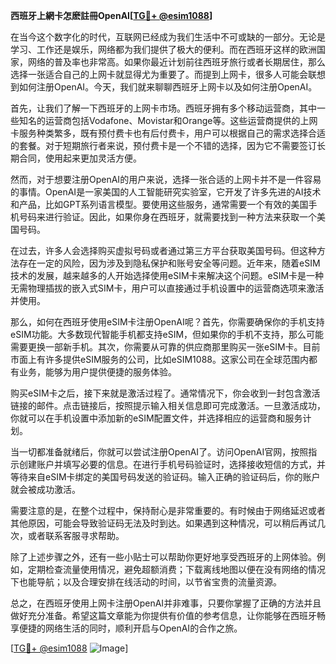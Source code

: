 **西班牙上網卡怎麽註冊OpenAI[[TG💪+ @esim1088](https://t.me/s/esim1088)]**

在当今这个数字化的时代，互联网已经成为我们生活中不可或缺的一部分。无论是学习、工作还是娱乐，网络都为我们提供了极大的便利。而在西班牙这样的欧洲国家，网络的普及率也非常高。如果你最近计划前往西班牙旅行或者长期居住，那么选择一张适合自己的上网卡就显得尤为重要了。而提到上网卡，很多人可能会联想到如何注册OpenAI。今天，我们就来聊聊西班牙上网卡以及如何注册OpenAI。

首先，让我们了解一下西班牙的上网卡市场。西班牙拥有多个移动运营商，其中一些知名的运营商包括Vodafone、Movistar和Orange等。这些运营商提供的上网卡服务种类繁多，既有预付费卡也有后付费卡，用户可以根据自己的需求选择合适的套餐。对于短期旅行者来说，预付费卡是一个不错的选择，因为它不需要签订长期合同，使用起来更加灵活方便。

然而，对于想要注册OpenAI的用户来说，选择一张合适的上网卡并不是一件容易的事情。OpenAI是一家美国的人工智能研究实验室，它开发了许多先进的AI技术和产品，比如GPT系列语言模型。要使用这些服务，通常需要一个有效的美国手机号码来进行验证。因此，如果你身在西班牙，就需要找到一种方法来获取一个美国号码。

在过去，许多人会选择购买虚拟号码或者通过第三方平台获取美国号码。但这种方法存在一定的风险，因为涉及到隐私保护和账号安全等问题。近年来，随着eSIM技术的发展，越来越多的人开始选择使用eSIM卡来解决这个问题。eSIM卡是一种无需物理插拔的嵌入式SIM卡，用户可以直接通过手机设置中的运营商选项来激活并使用。

那么，如何在西班牙使用eSIM卡注册OpenAI呢？首先，你需要确保你的手机支持eSIM功能。大多数现代智能手机都支持eSIM，但如果你的手机不支持，那么可能需要更换一部新手机。其次，你需要从可靠的供应商那里购买一张eSIM卡。目前市面上有许多提供eSIM服务的公司，比如eSIM1088。这家公司在全球范围内都有业务，能够为用户提供便捷的服务体验。

购买eSIM卡之后，接下来就是激活过程了。通常情况下，你会收到一封包含激活链接的邮件。点击链接后，按照提示输入相关信息即可完成激活。一旦激活成功，你就可以在手机设置中添加新的eSIM配置文件，并选择相应的运营商和服务计划。

当一切都准备就绪后，你就可以尝试注册OpenAI了。访问OpenAI官网，按照指示创建账户并填写必要的信息。在进行手机号码验证时，选择接收短信的方式，并等待来自eSIM卡绑定的美国号码发送的验证码。输入正确的验证码后，你的账户就会被成功激活。

需要注意的是，在整个过程中，保持耐心是非常重要的。有时候由于网络延迟或者其他原因，可能会导致验证码无法及时到达。如果遇到这种情况，可以稍后再试几次，或者联系客服寻求帮助。

除了上述步骤之外，还有一些小贴士可以帮助你更好地享受西班牙的上网体验。例如，定期检查流量使用情况，避免超额消费；下载离线地图以便在没有网络的情况下也能导航；以及合理安排在线活动的时间，以节省宝贵的流量资源。

总之，在西班牙使用上网卡注册OpenAI并非难事，只要你掌握了正确的方法并且做好充分准备。希望这篇文章能为你提供有价值的参考信息，让你能够在西班牙畅享便捷的网络生活的同时，顺利开启与OpenAI的合作之旅。

[[TG💪+ @esim1088](https://t.me/s/esim1088) ![Image](https://i.postimg.cc/4NQfJmqS/Snipaste-2025-05-13-00-14-12.png)]